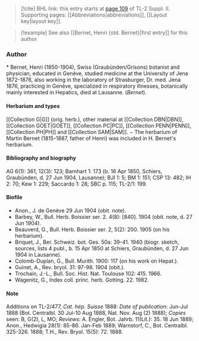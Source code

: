 > [!cite] BHL link: this entry starts at [page 109](https://www.biodiversitylibrary.org/item/103859#page/119/mode/1up) of TL-2 Suppl. II.
> Supporting pages: [[Abbreviations|abbreviations]], [[Layout key|layout key]].

> [!example] See also [[Bernet, Henri {std. Bernet}|first entry]] for this author

### Author

\* Bernet, Henri (1850-1904), Swiss (Graubünden/Grisons) botanist and physician, educated in Genève, studied medicine at the University of Jena 1872-1876, also working in the laboratory of Strasburger, Dr. med. Jena 1876, practicing in Genève, specialized in respiratory illnesses, botanically mainly interested in Hepatics, died at Lausanne. (*Bernet*).

#### Herbarium and types

[[Collection G|G]] (orig. herb.), other material at [[Collection DBN|DBN]], [[Collection GOET|GOET]], [[Collection PC|PC]], [[Collection PENN|PENN]], [[Collection PH|PH]] and [[Collection SAM|SAM]]. − The herbarium of Martin Bernet (1815-1887, father of Henri) was included in H. Bernet's herbarium.

#### Bibliography and biography

AG 6(1): 361, 12(3): 123; Barnhart 1: 173 (b. 16 Apr 1850, Schiers, Graubünden, d. 27 Jun 1904, Lausanne); BJI 1: 5; BM 1: 151; CSP 13: 482; IH 2: 70; Kew 1: 229; Saccardo 1: 28; SBC p. 115; TL-2/1: 199.

#### Biofile

- Anon., J. de Genève 29 Jun 1904 (obit. note).
- Barbey, W., Bull. Herb. Boissier ser. 2. 4(8): \[840\]. 1904 (obit. note, d. 27 Jun 1904).
- Beauverd, G., Bull. Herb. Boissier ser. 2, 5(2): 200. 1905 (on his herbarium).
- Briquet, J., Ber. Schweiz. bot. Ges. 50a: 39-41. 1940 (biogr. sketch, sources, lists 4 publ., b. 15 Apr 1850 at Schiers, Graubünden, d. 27 Jun 1904 in Lausanne).
- Colomb-Duplan, G., Bull. Murith. 1900: 117 (on his work on Hepat.).
- Guinet, A., Rev. bryol. 31: 97-98. 1904 (obit.).
- Trochain, J.-L., Bull. Soc. Hist. Nat. Toulouse 102: 415. 1966.
- Wagenitz, G., Index coll. princ. herb. Gotting. 22. 1982.

#### Note

Additions on TL-2/477, *Cat. hép. Suisse* 1888: *Date of publication*: Jun-Jul 1888 (Bot. Centralbl. 30 Jul-10 Aug 1888, Nat. Nov. Aug (2) 1888); *Copies* seen: B, G(2), L, MO; *Reviews*: A. Engler, Bot. Jahrb. 11(Lit.): 35. 18 Jun 1889; Anon., Hedwigia 28(1): 85-86. Jan-Feb 1889; Warnstorf, C., Bot. Centralbl. 325-326. 1888; T.H., Rev. Bryol. 15(5): 72. 1888.

